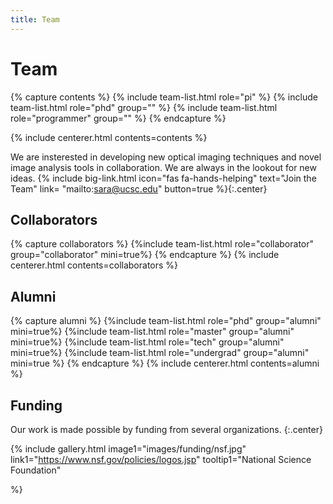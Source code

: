 ```yaml
---
title: Team
---
```


# <i class="fas fa-users"></i>Team
<!-- section break -->
{% capture contents %}
{% include team-list.html role="pi" %}
{% include team-list.html role="phd" group="" %}
{% include team-list.html role="programmer" group="" %}
{% endcapture %}

{% include centerer.html contents=contents %}
<!-- section break -->
<!-- section dark -->

<!-- section background images/ece_logo.jpg -->
We are insterested in developing new optical imaging techniques and novel image analysis tools in collaboration. We are always in the lookout for new ideas.
{%
  include big-link.html
  icon="fas fa-hands-helping"
  text="Join the Team"
  link= "mailto:sara@ucsc.edu"
  button=true
%}{:.center}
<!-- section break -->
## Collaborators
{% capture collaborators %}
{%include team-list.html role="collaborator" group="collaborator" mini=true%}
{% endcapture %}
{% include centerer.html contents=collaborators %}
<!-- section break -->

## Alumni
{% capture alumni %}
{%include team-list.html role="phd" group="alumni" mini=true%}
{%include team-list.html role="master" group="alumni" mini=true%}
{%include team-list.html role="tech" group="alumni" mini=true%}
{%include team-list.html role="undergrad" group="alumni" mini=true %}
{% endcapture %}
{% include centerer.html contents=alumni %}

<!-- section break -->

## Funding
Our work is made possible by funding from several organizations.
{:.center}

{%
  include gallery.html
  image1="images/funding/nsf.jpg"
  link1="https://www.nsf.gov/policies/logos.jsp"
  tooltip1="National Science Foundation"

%}

